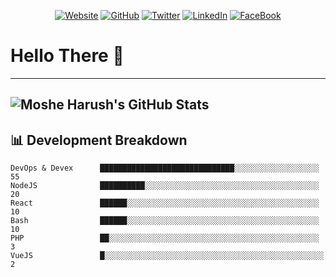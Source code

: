 <p align="center">
  <a href="https://www.webstorm.co.il/?utm_source=github&utm_medium=profile&utm_campaign=readme"><img src="https://img.shields.io/website?down_color=lightgrey&down_message=offline&up_color=green&up_message=online&url=https%3A%2F%2Fwww.webstorm.co.il&style=for-the-badge" alt="Website"></a>
	<a href="https://github.com/Mosharush"><img src="https://img.shields.io/github/followers/Mosharush.svg?label=GitHub&logo=github&style=for-the-badge" alt="GitHub"></a>
	<a href="https://twitter.com/MosheHarush"><img src="https://img.shields.io/twitter/follow/MosheHarush?label=Twitter&logo=twitter&style=for-the-badge" alt="Twitter"></a>
	<a href="https://www.linkedin.com/in/moshe-harush"><img src="https://img.shields.io/badge/LinkedIn--_.svg?label=LinkedIn&logo=linkedin&style=for-the-badge" alt="LinkedIn"></a>
	<a href="https://www.facebook.com/mosharush"><img src="https://img.shields.io/badge/facebook--_.svg?label=FaceBook&logo=facebook&style=for-the-badge" alt="FaceBook"></a>
</p>

# Hello There :wave:


---------
![Moshe Harush's GitHub Stats](https://github-readme-stats.vercel.app/api?username=Mosharush&hide=["stars"]&show_icons=true) 
-------
## 📊 **Development Breakdown**

```text
DevOps & Devex      ██████████████████████████████░░░░░░░░░░░░░░░░░░░  55
NodeJS              ██████████░░░░░░░░░░░░░░░░░░░░░░░░░░░░░░░░░░░░░░░  20
React               ██████░░░░░░░░░░░░░░░░░░░░░░░░░░░░░░░░░░░░░░░░░░░  10
Bash                ██████░░░░░░░░░░░░░░░░░░░░░░░░░░░░░░░░░░░░░░░░░░░  10
PHP                 ██░░░░░░░░░░░░░░░░░░░░░░░░░░░░░░░░░░░░░░░░░░░░░░░   3
VueJS               █░░░░░░░░░░░░░░░░░░░░░░░░░░░░░░░░░░░░░░░░░░░░░░░░░  2
```
